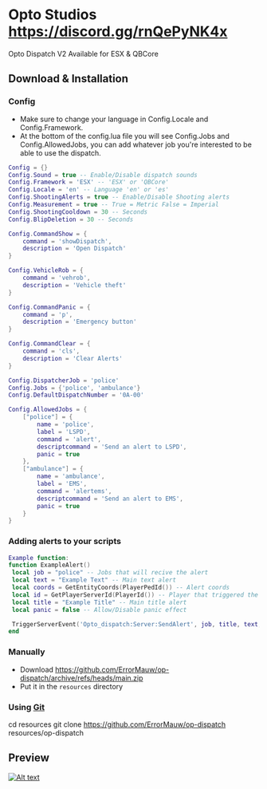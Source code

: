# Opto Studios https://discord.gg/rnQePyNK4x
Opto Dispatch V2
Available for ESX & QBCore

## Download & Installation
### Config
- Make sure to change your language in Config.Locale and Config.Framework.
- At the bottom of the config.lua file you will see 
  Config.Jobs and Config.AllowedJobs, you can add whatever job you're interested to be able to use the dispatch.
  
```lua
Config = {}
Config.Sound = true -- Enable/Disable dispatch sounds
Config.Framework = 'ESX' -- 'ESX' or 'QBCore'
Config.Locale = 'en' -- Language 'en' or 'es'
Config.ShootingAlerts = true -- Enable/Disable Shooting alerts
Config.Measurement = true -- True = Metric False = Imperial
Config.ShootingCooldown = 30 -- Seconds
Config.BlipDeletion = 30 -- Seconds

Config.CommandShow = {
    command = 'showDispatch',
    description = 'Open Dispatch'
}

Config.VehicleRob = {
    command = 'vehrob',
    description = 'Vehicle theft'
}

Config.CommandPanic = {
    command = 'p',
    description = 'Emergency button'
}

Config.CommandClear = {
    command = 'cls',
    description = 'Clear Alerts'
}

Config.DispatcherJob = 'police'
Config.Jobs = {'police', 'ambulance'}
Config.DefaultDispatchNumber = '0A-00'

Config.AllowedJobs = {
    ["police"] = {
        name = 'police',
        label = 'LSPD',
        command = 'alert',
        descriptcommand = 'Send an alert to LSPD',
        panic = true
    },
    ["ambulance"] = {
        name = 'ambulance',
        label = 'EMS',
        command = 'alertems',
        descriptcommand = 'Send an alert to EMS',
        panic = true
    }
}
```
### Adding alerts to your scripts
```lua
Example function:
function ExampleAlert()
 local job = "police" -- Jobs that will recive the alert
 local text = "Example Text" -- Main text alert
 local coords = GetEntityCoords(PlayerPedId()) -- Alert coords
 local id = GetPlayerServerId(PlayerId()) -- Player that triggered the alert
 local title = "Example Title" -- Main title alert
 local panic = false -- Allow/Disable panic effect

 TriggerServerEvent('Opto_dispatch:Server:SendAlert', job, title, text, coords, panic, id)
end
```

### Manually
- Download https://github.com/ErrorMauw/op-dispatch/archive/refs/heads/main.zip
- Put it in the `resources` directory

### Using [Git](https://git-scm.com/downloads)

cd resources
git clone https://github.com/ErrorMauw/op-dispatch resources/op-dispatch

## Preview
[![Alt text](https://img.youtube.com/vi/uxI09PKPvLk/0.jpg)](https://www.youtube.com/watch?v=uxI09PKPvLk)
